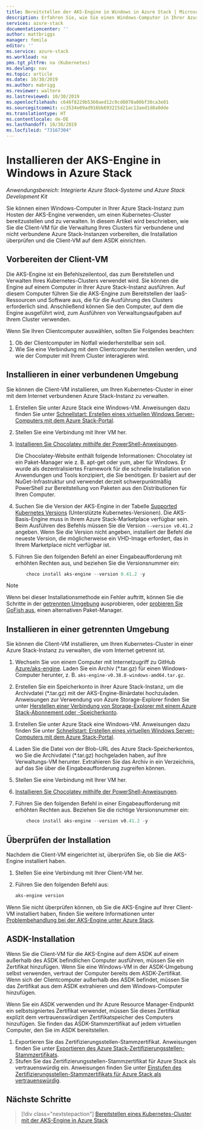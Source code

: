 ```yaml
---
title: Bereitstellen der AKS-Engine in Windows in Azure Stack | Microsoft-Dokumentation
description: Erfahren Sie, wie Sie einen Windows-Computer in Ihrer Azure Stack-Instanz zum Hosten der AKS-Engine verwenden, um einen Kubernetes-Cluster bereitzustellen und zu verwalten.
services: azure-stack
documentationcenter: ''
author: mattbriggs
manager: femila
editor: ''
ms.service: azure-stack
ms.workload: na
pms.tgt_pltfrm: na (Kubernetes)
ms.devlang: nav
ms.topic: article
ms.date: 10/30/2019
ms.author: mabrigg
ms.reviewer: waltero
ms.lastreviewed: 10/30/2019
ms.openlocfilehash: c646f8229b5360aed12c9cd8070a00bf38ca3e01
ms.sourcegitcommit: cc3534e09ad916bb693215d21ac13aed1d8a0dde
ms.translationtype: HT
ms.contentlocale: de-DE
ms.lasthandoff: 10/30/2019
ms.locfileid: "73167304"
---
```

# <a name="install-the-aks-engine-on-windows-in-azure-stack"></a>Installieren der AKS-Engine in Windows in Azure Stack

*Anwendungsbereich: Integrierte Azure Stack-Systeme und Azure Stack Development Kit*

Sie können einen Windows-Computer in Ihrer Azure Stack-Instanz zum Hosten der AKS-Engine verwenden, um einen Kubernetes-Cluster bereitzustellen und zu verwalten. In diesem Artikel wird beschrieben, wie Sie die Client-VM für die Verwaltung Ihres Clusters für verbundene und nicht verbundene Azure Stack-Instanzen vorbereiten, die Installation überprüfen und die Client-VM auf dem ASDK einrichten.

## <a name="prepare-the-client-vm"></a>Vorbereiten der Client-VM

Die AKS-Engine ist ein Befehlszeilentool, das zum Bereitstellen und Verwalten Ihres Kubernetes-Clusters verwendet wird. Sie können die Engine auf einem Computer in Ihrer Azure Stack-Instanz ausführen. Auf diesem Computer führen Sie die AKS-Engine zum Bereitstellen der IaaS-Ressourcen und Software aus, die für die Ausführung des Clusters erforderlich sind. Anschließend können Sie den Computer, auf dem die Engine ausgeführt wird, zum Ausführen von Verwaltungsaufgaben auf Ihrem Cluster verwenden.

Wenn Sie Ihren Clientcomputer auswählen, sollten Sie Folgendes beachten:

1. Ob der Clientcomputer im Notfall wiederherstellbar sein soll.
3. Wie Sie eine Verbindung mit dem Clientcomputer herstellen werden, und wie der Computer mit Ihrem Cluster interagieren wird.

## <a name="install-in-a-connected-environment"></a>Installieren in einer verbundenen Umgebung

Sie können die Client-VM installieren, um Ihren Kubernetes-Cluster in einer mit dem Internet verbundenen Azure Stack-Instanz zu verwalten.

1. Erstellen Sie unter Azure Stack eine Windows-VM. Anweisungen dazu finden Sie unter [Schnellstart: Erstellen eines virtuellen Windows Server-Computers mit dem Azure Stack-Portal](https://docs.microsoft.com/azure-stack/user/azure-stack-quick-windows-portal).
2. Stellen Sie eine Verbindung mit Ihrer VM her.
3. [Installieren Sie Chocolatey mithilfe der PowerShell-Anweisungen](https://chocolatey.org/install#install-with-powershellexe). 

    Die Chocolatey-Website enthält folgende Informationen: Chocolatey ist ein Paket-Manager wie z. B. apt-get oder yum, aber für Windows. Er wurde als dezentralisiertes Framework für die schnelle Installation von Anwendungen und Tools konzipiert, die Sie benötigen. Er basiert auf der NuGet-Infrastruktur und verwendet derzeit schwerpunktmäßig PowerShell zur Bereitstellung von Paketen aus den Distributionen für Ihren Computer.
4. Suchen Sie die Version der AKS-Engine in der Tabelle [Supported Kubernetes Versions](https://github.com/Azure/aks-engine/blob/master/docs/topics/azure-stack.md#supported-kubernetes-versions) (Unterstützte Kubernetes-Versionen). Die AKS-Basis-Engine muss in Ihrem Azure Stack-Marketplace verfügbar sein. Beim Ausführen des Befehls müssen Sie die Version `--version v0.41.2` angeben. Wenn Sie die Version nicht angeben, installiert der Befehl die neueste Version, die möglicherweise ein VHD-Image erfordert, das in Ihrem Marketplace nicht verfügbar ist.
5. Führen Sie den folgenden Befehl an einer Eingabeaufforderung mit erhöhten Rechten aus, und beziehen Sie die Versionsnummer ein:

    ```PowerShell  
        choco install aks-engine --version 0.41.2 -y
    ```

> [!Note]  
> Wenn bei dieser Installationsmethode ein Fehler auftritt, können Sie die Schritte in der [getrennten Umgebung](#install-in-a-disconnected-environment) ausprobieren, oder [probieren Sie GoFish aus](azure-stack-kubernetes-aks-engine-troubleshoot.md#try-gofish), einen alternativen Paket-Manager.

## <a name="install-in-a-disconnected-environment"></a>Installieren in einer getrennten Umgebung

Sie können die Client-VM installieren, um Ihren Kubernetes-Cluster in einer Azure Stack-Instanz zu verwalten, die vom Internet getrennt ist.

1.  Wechseln Sie von einem Computer mit Internetzugriff zu GitHub [Azure/aks-engine](https://github.com/Azure/aks-engine/releases/latest). Laden Sie ein Archiv (*.tar.gz) für einen Windows-Computer herunter, z. B. `aks-engine-v0.38.8-windows-amd64.tar.gz`.

2.  Erstellen Sie ein Speicherkonto in ihrer Azure Stack-Instanz, um die Archivdatei (*.tar.gz) mit der AKS-Engine-Binärdatei hochzuladen. Anweisungen zur Verwendung von Azure Storage-Explorer finden Sie unter [Herstellen einer Verbindung von Storage-Explorer mit einem Azure Stack-Abonnement oder -Speicherkonto](https://docs.microsoft.com/azure-stack/user/azure-stack-storage-connect-se).

3. Erstellen Sie unter Azure Stack eine Windows-VM. Anweisungen dazu finden Sie unter [Schnellstart: Erstellen eines virtuellen Windows Server-Computers mit dem Azure Stack-Portal](https://docs.microsoft.com/azure-stack/user/azure-stack-quick-windows-portal).

4.  Laden Sie die Datei von der Blob-URL des Azure Stack-Speicherkontos, wo Sie die Archivdatei (*.tar.gz) hochgeladen haben, auf Ihre Verwaltungs-VM herunter. Extrahieren Sie das Archiv in ein Verzeichnis, auf das Sie über die Eingabeaufforderung zugreifen können.

5. Stellen Sie eine Verbindung mit Ihrer VM her.

6. [Installieren Sie Chocolatey mithilfe der PowerShell-Anweisungen](https://chocolatey.org/install#install-with-powershellexe). 

7.  Führen Sie den folgenden Befehl in einer Eingabeaufforderung mit erhöhten Rechten aus. Beziehen Sie die richtige Versionsnummer ein:

    ```PowerShell  
        choco install aks-engine --version v0.41.2 -y
    ```

## <a name="verify-the-installation"></a>Überprüfen der Installation

Nachdem die Client-VM eingerichtet ist, überprüfen Sie, ob Sie die AKS-Engine installiert haben.

1. Stellen Sie eine Verbindung mit Ihrer Client-VM her.
2. Führen Sie den folgenden Befehl aus:

    ```PowerShell  
    aks-engine version
    ```

Wenn Sie nicht überprüfen können, ob Sie die AKS-Engine auf Ihrer Client-VM installiert haben, finden Sie weitere Informationen unter [Problembehandlung bei der AKS-Engine unter Azure Stack](azure-stack-kubernetes-aks-engine-troubleshoot.md).


## <a name="asdk-installation"></a>ASDK-Installation

Wenn Sie die Client-VM für die AKS-Engine auf dem ASDK auf einem außerhalb des ASDK befindlichen Computer ausführen, müssen Sie ein Zertifikat hinzufügen. Wenn Sie eine Windows-VM in der ASDK-Umgebung selbst verwenden, vertraut der Computer bereits dem ASDK-Zertifikat. Wenn sich der Clientcomputer außerhalb des ASDK befindet, müssen Sie das Zertifikat aus dem ASDK extrahieren und dem Windows-Computer hinzufügen.

Wenn Sie ein ASDK verwenden und Ihr Azure Resource Manager-Endpunkt ein selbstsigniertes Zertifikat verwendet, müssen Sie dieses Zertifikat explizit dem vertrauenswürdigen Zertifikatspeicher des Computers hinzufügen. Sie finden das ASDK-Stammzertifikat auf jedem virtuellen Computer, den Sie im ASDK bereitstellen.

1. Exportieren Sie das Zertifizierungsstellen-Stammzertifikat. Anweisungen finden Sie unter [Exportieren des Azure Stack-Zertifizierungsstellen-Stammzertifikats](https://docs.microsoft.com/azure-stack/user/azure-stack-version-profiles-azurecli2#export-the-azure-stack-ca-root-certificate).
2. Stufen Sie das Zertifizierungsstellen-Stammzertifikat für Azure Stack als vertrauenswürdig ein. Anweisungen finden Sie unter [Einstufen des Zertifizierungsstellen-Stammzertifikats für Azure Stack als vertrauenswürdig](https://docs.microsoft.com/azure-stack/user/azure-stack-version-profiles-azurecli2#trust-the-azure-stack-ca-root-certificate).

## <a name="next-steps"></a>Nächste Schritte

> [!div class="nextstepaction"]
> [Bereitstellen eines Kubernetes-Cluster mit der AKS-Engine in Azure Stack](azure-stack-kubernetes-aks-engine-deploy-cluster.md)
